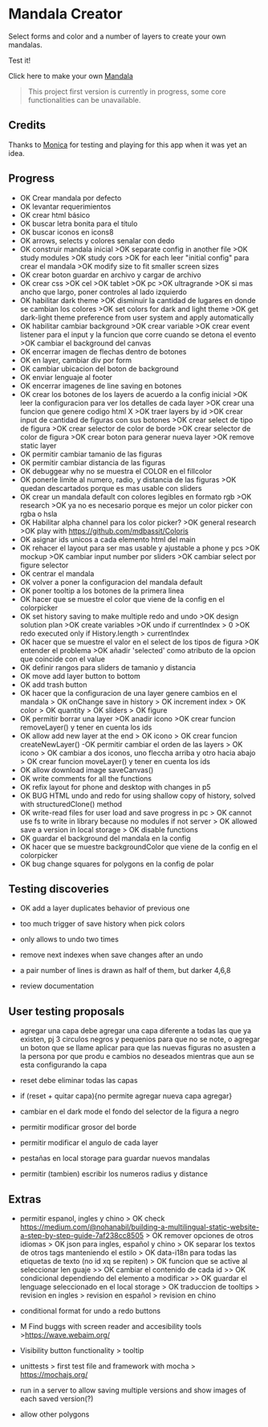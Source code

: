 # Mandala Creator

Select forms and color and a number of layers to create your own mandalas.

Test it!

Click here to make your own [Mandala](https://naveduran.github.io/mandala_creator/)
> This project first version is currently in progress, some core functionalities can be unavailable.

## Credits

Thanks to [Monica](https://www.linkedin.com/in/monica-vera-duran-91b46b278/) for testing and playing for this app when it was yet an idea.

## Progress

- OK Crear mandala por defecto
- OK levantar requerimientos
- OK crear html básico
- OK buscar letra bonita para el título
- OK buscar iconos en icons8
- OK arrows, selects y colores senalar con dedo
- OK construir mandala inicial
      >OK separate config in another file
      >OK study modules
      >OK study cors
      >OK for each leer "initial config" para crear el mandala
      >OK modify size to fit smaller screen sizes
- OK crear boton guardar en archivo y cargar de archivo
- OK crear css
      >OK cel
      >OK tablet
      >OK pc
      >OK ultragrande
      >OK si mas ancho que largo, poner controles al lado izquierdo
- OK habilitar dark theme
      >OK disminuir la cantidad de lugares en donde se cambian los colores
      >OK set colors for dark and light theme
      >OK get dark-light theme preference from user system and apply automatically
- OK habilitar cambiar background
      >OK crear variable
      >OK crear event listener para el input y la funcion que corre cuando se detona el evento
      >OK cambiar el background del canvas
- OK encerrar imagen de flechas dentro de botones
- OK en layer, cambiar div por form
- OK cambiar ubicacion del boton de background
- OK enviar lenguaje al footer
- OK encerrar imagenes de line saving en botones
- OK crear los botones de los layers de acuerdo a la config inicial
      >OK leer la configuracion para ver los detalles de cada layer
      >OK crear una funcion que genere codigo html X
      >OK traer layers by id
      >OK crear input de cantidad de figuras con sus botones
      >OK crear select de tipo de figura
      >OK crear selector de color de borde
      >OK crear selector de color de figura
      >OK crear boton para generar nueva layer
      >OK remove static layer
- OK permitir cambiar tamanio de las figuras
- OK permitir cambiar distancia de las figuras
- OK debuggear why no se muestra el COLOR en el fillcolor
- OK ponerle limite al numero, radio, y distancia de las figuras
      >OK quedan descartados porque es mas usable con sliders
- OK crear un mandala default con colores legibles en formato rgb
      >OK research
      >OK ya no es necesario porque es mejor un color picker con rgba o hsla
- OK Habilitar alpha channel para los color picker?
      >OK general research
      >OK play with https://github.com/mdbassit/Coloris
- OK asignar ids unicos a cada elemento html del main
- OK rehacer el layout para ser mas usable y ajustable a phone y pcs
      >OK mockup
      >OK cambiar input number por sliders
      >OK cambiar select por figure selector
- OK centrar el mandala
- OK volver a poner la configuracion del mandala default
- OK poner tooltip a los botones de la primera linea
- OK hacer que se muestre el color que viene de la config en el colorpicker
- OK set history saving to make multiple redo and undo
      >OK design solution plan
      >OK create variables
      >OK undo if currentIndex > 0
      >OK redo executed only if History.length > currentIndex
- OK hacer que se muestre el valor en el select de los tipos de figura
      >OK entender el problema
      >OK añadir 'selected' como atributo de la opcion que coincide con el value
- OK definir rangos para sliders de tamanio y distancia
- OK move add layer button to bottom
- OK add trash button
- OK hacer que la configuracion de una layer genere cambios en el mandala
      > OK onChange save in history
      > OK increment index
      > OK color
      > OK quantity
      > OK sliders
      > OK figure
- OK permitir borrar una layer
      >OK anadir icono
      >OK crear funcion removeLayer() y tener en cuenta los ids
- OK allow add new layer at the end
      > OK icono
      > OK crear funcion createNewLayer()
-OK permitir cambiar el orden de las layers
      > OK icono
      > OK cambiar a dos iconos, uno fleccha arriba y otro hacia abajo
      > OK crear funcion moveLayer() y tener en cuenta los ids
- OK allow download image saveCanvas()
- OK write comments for all the functions
- OK refix layout for phone and desktop with changes in p5
- OK BUG HTML undo and redo for using shallow copy of history, solved with structuredClone() method
- OK write-read files for user load and save progress in pc
      > OK cannot use fs to write in library because no modules if not server 
      > OK allowed save a version in local storage
      > OK disable functions
- OK guardar el background del mandala en la config
- OK hacer que se muestre backgroundColor que viene de la config en el colorpicker
- OK bug change squares for polygons en la config de polar

## Testing discoveries

- OK add a layer duplicates behavior of previous one

- too much trigger of save history when pick colors

- only allows to undo two times

- remove next indexes when save changes after an undo

- a pair number of lines is drawn as half of them, but darker 4,6,8

- review documentation

## User testing proposals

- agregar una capa debe agregar una capa diferente a todas las que ya existen, pj 3 circulos negros y pequenios para que no se note, o agregar un boton que se llame aplicar para que las nuevas figuras no asusten a la persona por que produ e cambios no deseados mientras que aun se esta configurando la capa

- reset debe eliminar todas las capas

- if (reset + quitar capa){no permite agregar nueva capa agregar}

- cambiar en el dark mode el fondo del selector de la figura a negro

- permitir modificar grosor del borde

- permitir modificar el angulo de cada layer

- pestañas en local storage para guardar nuevos mandalas

- permitir (tambien) escribir los numeros radius y distance

## Extras

- permitir espanol, ingles y chino
      > OK check https://medium.com/@nohanabil/building-a-multilingual-static-website-a-step-by-step-guide-7af238cc8505
      > OK remover opciones de otros idiomas
      > OK json para ingles, español y chino
      > OK separar los textos de otros tags manteniendo el estilo
      > OK data-i18n para todas las etiquetas de texto (no id xq se repiten)
      > OK funcion que se active al seleccionar len guaje 
      >> OK cambiar el contenido de cada id
      >> OK condicional dependiendo del elemento a modificar
      >> OK guardar el lenguage seleccionado en el local storage
      > OK traduccion de tooltips
      > revision en ingles
      > revision en español
      > revision en chino

- conditional format for undo a redo buttons

- M Find buggs with screen reader and accesibility tools
      >https://wave.webaim.org/

- Visibility button functionality
      > tooltip

- unittests
      > first test file and framework with mocha
      > https://mochajs.org/

- run in a server to allow saving multiple versions and show images of each saved version(?)

- allow other polygons

